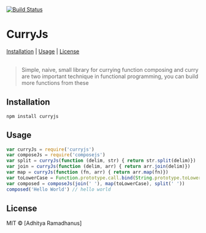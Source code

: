 [![Build Status](https://travis-ci.org/AdhityaRamadhanus/curryjs.svg?branch=master)](https://travis-ci.org/AdhityaRamadhanus/curryjs)

<h1>CurryJs</h1>

<p>
  <a href="#installation">Installation</a> |
  <a href="#usage">Usage</a> |
  <a href="#license">License</a>
  <br><br>
  <blockquote>
  Simple, naive, small library for currying function
  composing and curry are two important technique in functional programming, you can build more functions from these
  </blockquote>
</p>

Installation
------------

`npm install curryjs`

Usage
-----

```js
var curryJs = require('curryjs')
var composeJs = require('composejs')
var split = curryJs(function (delim, str) { return str.split(delim)})
var join = curryJs(function (delim, arr) { return arr.join(delim)})
var map = curryJs(function (fn, arr) { return arr.map(fn)})
var toLowerCase = Function.prototype.call.bind(String.prototype.toLowerCase)
var composed = composeJs(join(' '), map(toLowerCase), split(' '))
composed('Hello World') // hello world
```

License
----

MIT © [Adhitya Ramadhanus]
